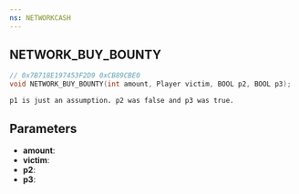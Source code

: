 ```yaml
---
ns: NETWORKCASH
---
```

## NETWORK_BUY_BOUNTY

```c
// 0x7B718E197453F2D9 0xCB89CBE0
void NETWORK_BUY_BOUNTY(int amount, Player victim, BOOL p2, BOOL p3);
```

```
p1 is just an assumption. p2 was false and p3 was true.  
```

## Parameters
* **amount**: 
* **victim**: 
* **p2**: 
* **p3**: 

